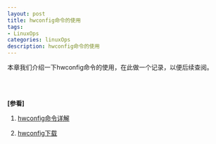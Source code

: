 ```yaml
---
layout: post
title: hwconfig命令的使用
tags:
- LinuxOps
categories: linuxOps
description: hwconfig命令的使用
---
```



本章我们介绍一下hwconfig命令的使用，在此做一个记录，以便后续查阅。


<!-- more -->








<br />
<br />

**[参看]**

1. [hwconfig命令详解](https://www.cnblogs.com/machangwei-8/p/9565106.html)

2. [hwconfig下载](http://heylinux.com/download/hwconfig.tar)

<br />
<br />
<br />


